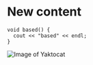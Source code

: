 # New content
```
void based() {
  cout << "based" << endl; 
}
```
![Image of Yaktocat](https://octodex.github.com/images/yaktocat.png)
